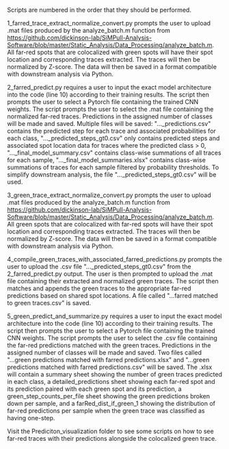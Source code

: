 Scripts are numbered in the order that they should be performed.

1_farred_trace_extract_normalize_convert.py prompts the user to upload .mat files
produced by the analyze_batch.m function from https://github.com/dickinson-lab/SiMPull-Analysis-Software/blob/master/Static_Analysis/Data_Processing/analyze_batch.m.
All far-red spots that are colocalized with green spots will have their spot location 
and corresponding traces extracted. The traces will then be normalized by Z-score. The 
data will then be saved in a format compatible with downstream analysis via Python.

2_farred_predict.py requires a user to input the exact model architecture into the code 
(line 10) according to their training results. The script then prompts the user to select
a Pytorch file containing the trained CNN weights. The script prompts the user to select the 
.mat file containing the normalized far-red traces. Predictions in the assigned number
of classes will be made and saved. Multiple files will be saved: "..._predictions.csv" 
contains the predicted step for each trace and associated probabilities for each class, 
"..._predicted_steps_gt0.csv" only contains predicted steps and associated spot location 
data for traces where the predicted class > 0, "..._final_model_summary.csv" contains 
class-wise summations of all traces for each sample, "..._final_model_summaries.xlsx" 
contains class-wise summations of traces for each sample filtered by probability thresholds.
To simplify downstream analysis, the file "..._predicted_steps_gt0.csv" will be used.

3_green_trace_extract_normalize_convert.py prompts the user to upload .mat files
produced by the analyze_batch.m function from https://github.com/dickinson-lab/SiMPull-Analysis-Software/blob/master/Static_Analysis/Data_Processing/analyze_batch.m.
All green spots that are colocalized with far-red spots will have their spot location 
and corresponding traces extracted. The traces will then be normalized by Z-score. The 
data will then be saved in a format compatible with downstream analysis via Python.

4_compile_green_traces_with_associated_farred_predictions.py prompts the user to upload
the .csv file "..._predicted_steps_gt0.csv" from the 2_farred_predict.py output. The user
is then prompted to upload the .mat file containing their extracted and normalized green 
traces. The script then matches and appends the green traces to the appropriate far-red 
predictions based on shared spot locations. A file called 
"...farred matched to green traces.csv" is saved.

5_green_predict_and_summarize.py requires a user to input the exact model architecture into the code 
(line 10) according to their training results. The script then prompts the user to select
a Pytorch file containing the trained CNN weights. The script prompts the user to select the 
.csv file containing the far-red predictions matched with the green traces. Predictions in the
assigned number of classes will be made and saved. Two files called "...green predictions matched with farred predictions.xlsx"
and "...green predictions matched with farred predictions.csv" will be saved. The .xlsx will contain
a summary sheet showing the number of green traces predicted in each class, a detailed_predictions 
sheet showing each far-red spot and its prediction paired with each green spot and its prediction, a 
green_step_counts_per_file sheet showing the green predictions broken down per sample, and a
farRed_dist_if_green_1 showing the distribution of far-red predictions per sample when the green
trace was classified as having one-step.

Visit the Prediciton_visualization folder to see some scripts on how to see far-red traces
with their predictions alongside the colocalized green trace.

